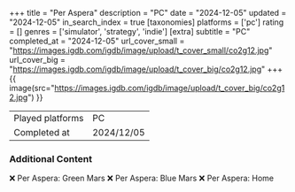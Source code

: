 +++
title = "Per Aspera"
description = "PC"
date = "2024-12-05"
updated = "2024-12-05"
in_search_index = true
[taxonomies]
platforms = ['pc']
rating = []
genres = ['simulator', 'strategy', 'indie']
[extra]
subtitle = "PC"
completed_at = "2024-12-05"
url_cover_small = "https://images.igdb.com/igdb/image/upload/t_cover_small/co2g12.jpg"
url_cover_big = "https://images.igdb.com/igdb/image/upload/t_cover_big/co2g12.jpg"
+++
{{ image(src="https://images.igdb.com/igdb/image/upload/t_cover_big/co2g12.jpg") }}

|              |            |
| ------------ | ---------- |
| Played platforms    | PC |
| Completed at | 2024/12/05 |



### Additional Content


❌ Per Aspera: Green Mars
❌ Per Aspera: Blue Mars
❌ Per Aspera: Home